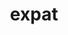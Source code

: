 ---
title: "expat"
layout: cache
categories: [package, v0.22.1]
meta: {"versions": ["2.6.2"], "compilers": ["apple-clang@=15.0.0", "cce@=15.0.1", "gcc@=10.2.1", "gcc@=10.3.0", "gcc@=11.1.0", "gcc@=11.4.0", "gcc@=12.3.0", "gcc@=7.3.1", "gcc@=7.5.0", "gcc@=9.4.0", "msvc@=19.39.33523", "oneapi@=2023.2.0", "oneapi@=2024.0.0"], "oss": ["amzn2", "centos7", "rhel8", "sle_hpc15", "ubuntu18.04", "ubuntu20.04", "ubuntu22.04", "ventura", "windows10.0.20348"], "platforms": ["darwin", "linux", "windows"], "targets": ["aarch64", "neoverse_n1", "neoverse_v1", "neoverse_v2", "ppc64le", "x86_64", "x86_64_v3", "x86_64_v4", "zen4"], "stacks": ["aws-isc", "aws-isc-aarch64", "aws-pcluster-x86_64_v4", "build_systems", "data-vis-sdk", "developer-tools", "developer-tools-manylinux2014", "e4s", "e4s-cray-rhel", "e4s-cray-sles", "e4s-neoverse-v2", "e4s-neoverse_v1", "e4s-oneapi", "e4s-power", "e4s-rocm-external", "ml-darwin-aarch64-mps", "ml-linux-x86_64-cpu", "ml-linux-x86_64-cuda", "radiuss", "radiuss-aws", "radiuss-aws-aarch64", "root", "tutorial", "windows-vis"], "num_specs": 18, "num_specs_by_stack": {"ml-darwin-aarch64-mps": 1, "root": 18, "aws-isc-aarch64": 2, "radiuss-aws-aarch64": 2, "radiuss-aws": 1, "aws-isc": 1, "e4s-cray-rhel": 1, "aws-pcluster-x86_64_v4": 2, "developer-tools-manylinux2014": 1, "radiuss": 1, "build_systems": 1, "developer-tools": 1, "e4s-power": 1, "e4s-cray-sles": 1, "e4s-neoverse_v1": 1, "data-vis-sdk": 1, "e4s-neoverse-v2": 1, "tutorial": 2, "ml-linux-x86_64-cpu": 1, "e4s": 1, "ml-linux-x86_64-cuda": 1, "e4s-rocm-external": 1, "e4s-oneapi": 1, "windows-vis": 1}}
spec_details: [{"hash": "647zzgfka4pilqx4rbosr4efrbcdbk3s", "compiler": "apple-clang@=15.0.0", "versions": ["2.6.2"], "os": "ventura", "platform": "darwin", "target": "aarch64", "variants": ["build_system=autotools", "~libbsd"], "stacks": ["ml-darwin-aarch64-mps", "root"], "size": "-", "tarball": "https://binaries.spack.io/v0.22.1/build_cache/darwin-ventura-aarch64/apple-clang-15.0.0/expat-2.6.2/darwin-ventura-aarch64-apple-clang-15.0.0-expat-2.6.2-647zzgfka4pilqx4rbosr4efrbcdbk3s.spack"}, {"hash": "5cvlzf7um5vgwp3wqcrp3fqva24wiqoh", "compiler": "gcc@=7.3.1", "versions": ["2.6.2"], "os": "amzn2", "platform": "linux", "target": "aarch64", "variants": ["build_system=autotools", "+libbsd"], "stacks": ["aws-isc-aarch64", "radiuss-aws-aarch64", "root"], "size": "-", "tarball": "https://binaries.spack.io/v0.22.1/build_cache/linux-amzn2-aarch64/gcc-7.3.1/expat-2.6.2/linux-amzn2-aarch64-gcc-7.3.1-expat-2.6.2-5cvlzf7um5vgwp3wqcrp3fqva24wiqoh.spack"}, {"hash": "qeh2tsmtzxnrdnlndd5o3lb6sywluxwe", "compiler": "gcc@=7.3.1", "versions": ["2.6.2"], "os": "amzn2", "platform": "linux", "target": "neoverse_n1", "variants": ["build_system=autotools", "+libbsd"], "stacks": ["aws-isc-aarch64", "radiuss-aws-aarch64", "root"], "size": "-", "tarball": "https://binaries.spack.io/v0.22.1/build_cache/linux-amzn2-neoverse_n1/gcc-7.3.1/expat-2.6.2/linux-amzn2-neoverse_n1-gcc-7.3.1-expat-2.6.2-qeh2tsmtzxnrdnlndd5o3lb6sywluxwe.spack"}, {"hash": "qfxg7ogunblhx3vjcldkcopacditi7zh", "compiler": "gcc@=7.3.1", "versions": ["2.6.2"], "os": "amzn2", "platform": "linux", "target": "x86_64_v3", "variants": ["build_system=autotools", "+libbsd"], "stacks": ["radiuss-aws", "aws-isc", "root"], "size": "-", "tarball": "https://binaries.spack.io/v0.22.1/build_cache/linux-amzn2-x86_64_v3/gcc-7.3.1/expat-2.6.2/linux-amzn2-x86_64_v3-gcc-7.3.1-expat-2.6.2-qfxg7ogunblhx3vjcldkcopacditi7zh.spack"}, {"hash": "6wgemwawesexyqyzxxs4btwsq5yrv4zg", "compiler": "cce@=15.0.1", "versions": ["2.6.2"], "os": "rhel8", "platform": "linux", "target": "zen4", "variants": ["build_system=autotools", "+libbsd"], "stacks": ["e4s-cray-rhel", "root"], "size": "-", "tarball": "https://binaries.spack.io/v0.22.1/build_cache/linux-rhel8-zen4/cce-15.0.1/expat-2.6.2/linux-rhel8-zen4-cce-15.0.1-expat-2.6.2-6wgemwawesexyqyzxxs4btwsq5yrv4zg.spack"}, {"hash": "oyav32dwxrbwqv2ymeukttuifsgxczji", "compiler": "oneapi@=2023.2.0", "versions": ["2.6.2"], "os": "amzn2", "platform": "linux", "target": "x86_64_v3", "variants": ["build_system=autotools", "+libbsd"], "stacks": ["aws-pcluster-x86_64_v4", "root"], "size": "-", "tarball": "https://binaries.spack.io/v0.22.1/build_cache/linux-amzn2-x86_64_v3/oneapi-2023.2.0/expat-2.6.2/linux-amzn2-x86_64_v3-oneapi-2023.2.0-expat-2.6.2-oyav32dwxrbwqv2ymeukttuifsgxczji.spack"}, {"hash": "ts3vkfbrst6lm3stnu2y3yifhz5lfd3y", "compiler": "oneapi@=2023.2.0", "versions": ["2.6.2"], "os": "amzn2", "platform": "linux", "target": "x86_64_v4", "variants": ["build_system=autotools", "+libbsd"], "stacks": ["aws-pcluster-x86_64_v4", "root"], "size": "-", "tarball": "https://binaries.spack.io/v0.22.1/build_cache/linux-amzn2-x86_64_v4/oneapi-2023.2.0/expat-2.6.2/linux-amzn2-x86_64_v4-oneapi-2023.2.0-expat-2.6.2-ts3vkfbrst6lm3stnu2y3yifhz5lfd3y.spack"}, {"hash": "ogo2ompc4cxf4emocjf6eg4gqyvqlo2p", "compiler": "gcc@=10.2.1", "versions": ["2.6.2"], "os": "centos7", "platform": "linux", "target": "x86_64_v3", "variants": ["build_system=autotools", "+libbsd"], "stacks": ["developer-tools-manylinux2014", "root"], "size": "-", "tarball": "https://binaries.spack.io/v0.22.1/build_cache/linux-centos7-x86_64_v3/gcc-10.2.1/expat-2.6.2/linux-centos7-x86_64_v3-gcc-10.2.1-expat-2.6.2-ogo2ompc4cxf4emocjf6eg4gqyvqlo2p.spack"}, {"hash": "wf5ururvfvqvnhyajwxo5gqyfrln2f5n", "compiler": "gcc@=7.5.0", "versions": ["2.6.2"], "os": "ubuntu18.04", "platform": "linux", "target": "x86_64_v3", "variants": ["build_system=autotools", "+libbsd"], "stacks": ["radiuss", "build_systems", "developer-tools", "root"], "size": "-", "tarball": "https://binaries.spack.io/v0.22.1/build_cache/linux-ubuntu18.04-x86_64_v3/gcc-7.5.0/expat-2.6.2/linux-ubuntu18.04-x86_64_v3-gcc-7.5.0-expat-2.6.2-wf5ururvfvqvnhyajwxo5gqyfrln2f5n.spack"}, {"hash": "walghefds4dwnmrevrbailcaxfnjk2af", "compiler": "gcc@=9.4.0", "versions": ["2.6.2"], "os": "ubuntu20.04", "platform": "linux", "target": "ppc64le", "variants": ["build_system=autotools", "+libbsd"], "stacks": ["e4s-power", "root"], "size": "-", "tarball": "https://binaries.spack.io/v0.22.1/build_cache/linux-ubuntu20.04-ppc64le/gcc-9.4.0/expat-2.6.2/linux-ubuntu20.04-ppc64le-gcc-9.4.0-expat-2.6.2-walghefds4dwnmrevrbailcaxfnjk2af.spack"}, {"hash": "zv3stnw3shxjzyyilectmtxx7pjqisys", "compiler": "gcc@=10.3.0", "versions": ["2.6.2"], "os": "sle_hpc15", "platform": "linux", "target": "x86_64_v4", "variants": ["build_system=autotools", "+libbsd"], "stacks": ["e4s-cray-sles", "root"], "size": "-", "tarball": "https://binaries.spack.io/v0.22.1/build_cache/linux-sle_hpc15-x86_64_v4/gcc-10.3.0/expat-2.6.2/linux-sle_hpc15-x86_64_v4-gcc-10.3.0-expat-2.6.2-zv3stnw3shxjzyyilectmtxx7pjqisys.spack"}, {"hash": "ltlzctaqkwazxymithxdjvfajq6kmlj4", "compiler": "gcc@=11.4.0", "versions": ["2.6.2"], "os": "ubuntu22.04", "platform": "linux", "target": "neoverse_v1", "variants": ["build_system=autotools", "+libbsd"], "stacks": ["e4s-neoverse_v1", "root"], "size": "-", "tarball": "https://binaries.spack.io/v0.22.1/build_cache/linux-ubuntu22.04-neoverse_v1/gcc-11.4.0/expat-2.6.2/linux-ubuntu22.04-neoverse_v1-gcc-11.4.0-expat-2.6.2-ltlzctaqkwazxymithxdjvfajq6kmlj4.spack"}, {"hash": "l62vuctgbsqzxupgd6d7iule44nopisi", "compiler": "gcc@=11.1.0", "versions": ["2.6.2"], "os": "ubuntu20.04", "platform": "linux", "target": "x86_64_v3", "variants": ["build_system=autotools", "+libbsd"], "stacks": ["data-vis-sdk", "root"], "size": "-", "tarball": "https://binaries.spack.io/v0.22.1/build_cache/linux-ubuntu20.04-x86_64_v3/gcc-11.1.0/expat-2.6.2/linux-ubuntu20.04-x86_64_v3-gcc-11.1.0-expat-2.6.2-l62vuctgbsqzxupgd6d7iule44nopisi.spack"}, {"hash": "bjcxnzsb3pih6spp5ilmdl5yyazoqfe4", "compiler": "gcc@=11.4.0", "versions": ["2.6.2"], "os": "ubuntu22.04", "platform": "linux", "target": "neoverse_v2", "variants": ["build_system=autotools", "+libbsd"], "stacks": ["e4s-neoverse-v2", "root"], "size": "-", "tarball": "https://binaries.spack.io/v0.22.1/build_cache/linux-ubuntu22.04-neoverse_v2/gcc-11.4.0/expat-2.6.2/linux-ubuntu22.04-neoverse_v2-gcc-11.4.0-expat-2.6.2-bjcxnzsb3pih6spp5ilmdl5yyazoqfe4.spack"}, {"hash": "qhjiz57tyjy7x6hszwgmj2yxxl36ejku", "compiler": "gcc@=11.4.0", "versions": ["2.6.2"], "os": "ubuntu22.04", "platform": "linux", "target": "x86_64_v3", "variants": ["build_system=autotools", "+libbsd"], "stacks": ["tutorial", "ml-linux-x86_64-cpu", "e4s", "ml-linux-x86_64-cuda", "e4s-rocm-external", "root"], "size": "-", "tarball": "https://binaries.spack.io/v0.22.1/build_cache/linux-ubuntu22.04-x86_64_v3/gcc-11.4.0/expat-2.6.2/linux-ubuntu22.04-x86_64_v3-gcc-11.4.0-expat-2.6.2-qhjiz57tyjy7x6hszwgmj2yxxl36ejku.spack"}, {"hash": "3umi2pea7b7b36rambtrlr4j2hfiz7qo", "compiler": "oneapi@=2024.0.0", "versions": ["2.6.2"], "os": "ubuntu22.04", "platform": "linux", "target": "x86_64_v3", "variants": ["build_system=autotools", "+libbsd"], "stacks": ["e4s-oneapi", "root"], "size": "-", "tarball": "https://binaries.spack.io/v0.22.1/build_cache/linux-ubuntu22.04-x86_64_v3/oneapi-2024.0.0/expat-2.6.2/linux-ubuntu22.04-x86_64_v3-oneapi-2024.0.0-expat-2.6.2-3umi2pea7b7b36rambtrlr4j2hfiz7qo.spack"}, {"hash": "syod3asijkoxtqx7w2izig4waiztpekg", "compiler": "gcc@=12.3.0", "versions": ["2.6.2"], "os": "ubuntu22.04", "platform": "linux", "target": "x86_64_v3", "variants": ["build_system=autotools", "+libbsd"], "stacks": ["tutorial", "root"], "size": "-", "tarball": "https://binaries.spack.io/v0.22.1/build_cache/linux-ubuntu22.04-x86_64_v3/gcc-12.3.0/expat-2.6.2/linux-ubuntu22.04-x86_64_v3-gcc-12.3.0-expat-2.6.2-syod3asijkoxtqx7w2izig4waiztpekg.spack"}, {"hash": "znlqchdkkmnicmzixjnvedw3t3xhpcru", "compiler": "msvc@=19.39.33523", "versions": ["2.6.2"], "os": "windows10.0.20348", "platform": "windows", "target": "x86_64", "variants": ["build_system=cmake", "build_type=Release", "generator=ninja", "~ipo", "~libbsd", "+shared"], "stacks": ["windows-vis", "root"], "size": "-", "tarball": "https://binaries.spack.io/v0.22.1/build_cache/windows-windows10.0.20348-x86_64/msvc-19.39.33523/expat-2.6.2/windows-windows10.0.20348-x86_64-msvc-19.39.33523-expat-2.6.2-znlqchdkkmnicmzixjnvedw3t3xhpcru.spack"}]
---